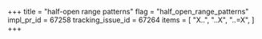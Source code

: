 +++
title = "half-open range patterns"
flag = "half_open_range_patterns"
impl_pr_id = 67258
tracking_issue_id = 67264
items = [
    "X..",
    "..X",
    "..=X",
]
+++

